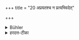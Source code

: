 +++
title = "20 अप्रयतश्च न प्रत्यभिवदेत्"

+++

<details><summary>Bühler</summary>

20. Nor shall he, being impure, return a salutation.
</details>

<details><summary>हरदत्त-टीका</summary>

## सूत्रम्
अप्रयतश्च न प्रत्यभिवदेत् ॥ १९ ॥  
### टिप्पनी
+++(पूर्वसूत्रे वीक्षताम् ।)+++
</details>
